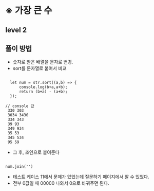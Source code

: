 # ※ 가장 큰 수
## level 2

## 풀이 방법
- 숫자로 받은 배열을 문자로 변경.
- sort를 문자열로 붙여서 비교
<pre><code>
  let num = str.sort((a,b) => {
      console.log(b+a,a+b);
      return (b+a) - (a+b);
  });

// console 값
 330 303   
 3034 3430   
 334 343   
 39 93   
 349 934   
 35 53   
 345 534   
 95 59   
</code></pre>
- 그 후, 조인으로 붙여준다
<pre><code>
num.join('')
</code></pre>

- 테스트 케이스 11에서 문제가 있었는데 질문하기 페이지에서 알 수 있었다.   
- 전부 0값일 때 00000 나와서 0으로 바꿔주면 된다.
